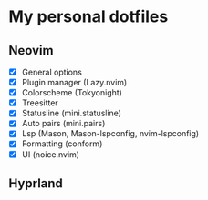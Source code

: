 # My personal dotfiles

## Neovim
- [x] General options
- [x] Plugin manager (Lazy.nvim)
- [x] Colorscheme (Tokyonight)
- [x] Treesitter
- [x] Statusline (mini.statusline)
- [x] Auto pairs (mini.pairs)
- [x] Lsp (Mason, Mason-lspconfig, nvim-lspconfig)
- [x] Formatting (conform)
- [x] UI (noice.nvim)

## Hyprland

